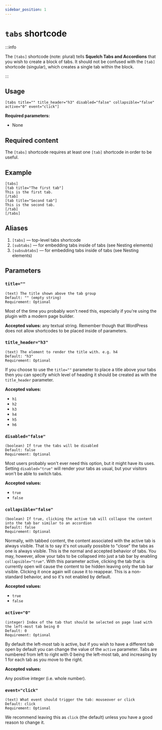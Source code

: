 ```yaml
---
sidebar_position: 1
---
```


# `tabs` shortcode

:::info

The `[tabs]` shortcode (note: plural) tells **Squelch Tabs and Accordions** that you wish to create a block of tabs. It should not be confused with the `[tab]` shortcode (singular), which creates a single tab within the block.

:::

## Usage

```
[tabs title="" title_header="h3" disabled="false" collapsible="false" active="0" event="click"]
```

**Required parameters:**

* None

## Required content

The `[tabs]` shortcode requires at least one `[tab]` shortcode in order to be useful.

## Example

```
[tabs]
[tab title="The first tab"]
This is the first tab.
[/tab]
[tab title="Second tab"]
This is the second tab.
[/tab]
[/tabs]
```

## Aliases

1. `[tabs]` — top-level tabs shortcode
1. `[subtabs]` — for embedding tabs inside of tabs (see Nesting elements)
1. `[subsubtabs]` — for embedding tabs inside of tabs (see Nesting elements)

## Parameters

### `title=""`

```
(text) The title shown above the tab group
Default: "" (empty string)
Requirement: Optional
```

Most of the time you probably won't need this, especially if you're using the plugin with a modern page builder.

**Accepted values:** any textual string. Remember though that WordPress does not allow shortcodes to be placed inside of parameters.

### `title_header="h3"`

```
(text) The element to render the title with. e.g. h4
Default: "h3"
Requirement: Optional
```

If you choose to use the `title=""` parameter to place a title above your tabs then you can specify which level of heading it should be created as with the `title_header` parameter.

**Accepted values:**

* `h1`
* `h2`
* `h3`
* `h4`
* `h5`
* `h6`

### `disabled="false"`

```
(boolean) If true the tabs will be disabled
Default: false
Requirement: Optional
```

Most users probably won't ever need this option, but it might have its uses. Setting `disabled="true"` will render your tabs as usual, but your visitors won't be able to switch tabs.

**Accepted values:**

* `true`
* `false`

### `collapsible="false"`

```
(boolean) If true, clicking the active tab will collapse the content into the tab bar similar to an accordion
Default: false
Requirement: Optional
```

Normally, with tabbed content, the content associated with the active tab is always visible. That is to say it's not usually possible to "close" the tabs as one is always visible. This is the normal and accepted behavior of tabs. You may, however, allow your tabs to be collapsed into just a tab bar by enabling `collapsible="true"`. With this parameter active, clicking the tab that is currently open will cause the content to be hidden leaving only the tab bar visible. Clicking it once again will cause it to reappear. This is a non-standard behavior, and so it's not enabled by default.

**Accepted values:**

* `true`
* `false`

### `active="0"`

```
(integer) Index of the tab that should be selected on page load with the left-most tab being 0
Default: 0
Requirement: Optional
```

By default the left-most tab is active, but if you wish to have a different tab open by default you can change the value of the `active` parameter. Tabs are numbered from left to right with 0 being the left-most tab, and increasing by 1 for each tab as you move to the right.

**Accepted values:**

Any positive integer (i.e. whole number).

### `event="click"`

```
(text) What event should trigger the tab: mouseover or click
Default: click
Requirement: Optional
```
We recommend leaving this as `click` (the default) unless you have a good reason to change it.

